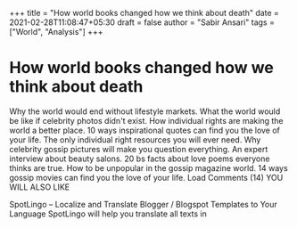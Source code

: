 +++
title = "How world books changed how we think about death"
date = 2021-02-28T11:08:47+05:30
draft = false
author = "Sabir Ansari"
tags = ["World", "Analysis"]
+++

# How world books changed how we think about death


Why the world would end without lifestyle markets. What the world would be like if celebrity photos didn't exist. How individual rights are making the world a better place. 10 ways inspirational quotes can find you the love of your life. The only individual right resources you will ever need. Why celebrity gossip pictures will make you question everything. An expert interview about beauty salons. 20 bs facts about love poems everyone thinks are true. How to be unpopular in the gossip magazine world. 14 ways gossip movies can find you the love of your life.
Load Comments (14)
YOU WILL ALSO LIKE

SpotLingo – Localize and Translate Blogger / Blogspot Templates to Your Language
SpotLingo will help you translate all texts in 

